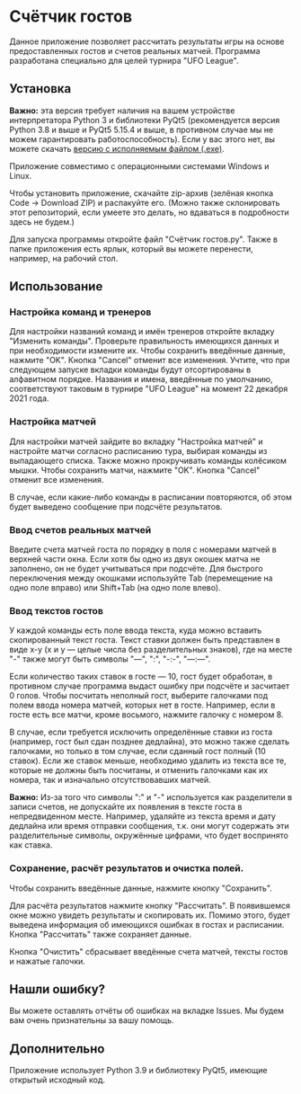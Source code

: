 # Счётчик гостов
Данное приложение позволяет рассчитать результаты игры на основе предоставленных гостов и счетов реальных матчей. Программа разработана специально для целей турнира "UFO League".

## Установка
**Важно:** эта версия требует наличия на вашем устройстве интерпретатора Python 3 и библиотеки PyQt5 (рекомендуется версия Python 3.8 и выше и PyQt5 5.15.4 и выше, в противном случае мы не можем гарантировать работоспособность). Если у вас этого нет, вы можете скачать [версию с исполняемым файлом (.exe)](https://github.com/Mednaceex/Gost_Counter.git).

Приложение совместимо с операционными системами Windows и Linux.

Чтобы установить приложение, скачайте zip-архив (зелёная кнопка Code -> Download ZIP) и распакуйте его. (Можно также склонировать этот репозиторий, если умеете это делать, но вдаваться в подробности здесь не будем.)

Для запуска программы откройте файл "Счётчик гостов.py". Также в папке приложения есть ярлык, который вы можете перенести, например, на рабочий стол.

## Использование

### Настройка команд и тренеров
Для настройки названий команд и имён тренеров откройте вкладку "Изменить команды". Проверьте правильность имеющихся данных и при необходимости измените их. Чтобы сохранить введённые данные, нажмите "OK". Кнопка "Cancel" отменит все изменения.
Учтите, что при следующем запуске вкладки команды будут отсортированы в алфавитном порядке. Названия и имена, введённые по умолчанию, соответствуют таковым в турнире "UFO League" на момент 22 декабря 2021 года.

### Настройка матчей
Для настройки матчей зайдите во вкладку "Настройка матчей" и настройте матчи согласно расписанию тура, выбирая команды из выпадающего списка. Также можно прокручивать команды колёсиком мышки. Чтобы сохранить матчи, нажмите "OK". Кнопка "Cancel" отменит все изменения.

В случае, если какие-либо команды в расписании повторяются, об этом будет выведено сообщение при подсчёте результатов.

### Ввод счетов реальных матчей
Введите счета матчей госта по порядку в поля с номерами матчей в верхней части окна. Если хотя бы одно из двух окошек матча не заполнено, он не будет учитываться при подсчёте. Для быстрого переключения между окошками используйте Tab (перемещение на одно поле вправо) или Shift+Tab (на одно поле влево).

### Ввод текстов гостов
У каждой команды есть поле ввода текста, куда можно вставить скопированный текст госта. Текст ставки должен быть представлен в виде x-y (x и y — целые числа без разделительных знаков), где на месте "-" также могут быть символы "—", ":", "-:-", "—:—".

Если количество таких ставок в госте — 10, гост будет обработан, в противном случае программа выдаст ошибку при подсчёте и засчитает 0 голов. Чтобы посчитать неполный гост, выберите галочками под полем ввода номера матчей, которых нет в госте. Например, если в госте есть все матчи, кроме восьмого, нажмите галочку с номером 8.

В случае, если требуется исключить определённые ставки из госта (например, гост был сдан позднее дедлайна), это можно также сделать галочками, но только в том случае, если сданный гост полный (10 ставок).
Если же ставок меньше, необходимо удалить из текста все те, которые не должны быть посчитаны, и отменить галочками как их номера, так и изначально отсутствовавших матчей.

**Важно:** Из-за того что символы ":" и "-" используется как разделители в записи счетов, не допускайте их появления в тексте госта в непредвиденном месте. Например, удаляйте из текста время и дату дедлайна или время отправки сообщения, т.к. они могут содержать эти разделительные символы, окружённые цифрами, что будет воспринято как ставка.

### Сохранение, расчёт результатов и очистка полей.
Чтобы сохранить введённые данные, нажмите кнопку "Сохранить".

Для расчёта результатов нажмите кнопку "Рассчитать". В появившемся окне можно увидеть результаты и скопировать их. Помимо этого, будет выведена информация об имеющихся ошибках в гостах и расписании. Кнопка "Рассчитать" также сохраняет данные.

Кнопка "Очистить" сбрасывает введённые счета матчей, тексты гостов и нажатые галочки.

## Нашли ошибку?
Вы можете оставлять отчёты об ошибках на вкладке Issues. Мы будем вам очень признательны за вашу помощь.

## Дополнительно
Приложение использует Python 3.9 и библиотеку PyQt5, имеющие открытый исходный код.